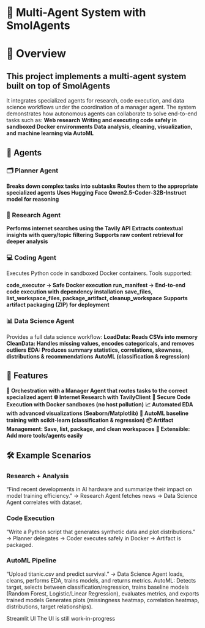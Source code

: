 # 🧠  Multi-Agent System with SmolAgents
# 📌  Overview

## This project implements a multi-agent system built on top of SmolAgents

It integrates specialized agents for research, code execution, and data science workflows under the coordination of a manager agent.
The system demonstrates how autonomous agents can collaborate to solve end-to-end tasks such as:
**Web research**
**Writing and executing code safely in sandboxed Docker environments**
**Data analysis, cleaning, visualization, and machine learning via AutoML**


## 🤖 Agents

### 🗂️ Planner Agent

**Breaks down complex tasks into subtasks**
**Routes them to the appropriate specialized agents**
**Uses Hugging Face Qwen2.5-Coder-32B-Instruct model for reasoning**


### 🔎 Research Agent

**Performs internet searches using the Tavily API**
**Extracts contextual insights with query/topic filtering**
**Supports raw content retrieval for deeper analysis**


### 💻 Coding Agent

Executes Python code in sandboxed Docker containers.
Tools supported:

**code_executor → Safe Docker execution**
**run_manifest → End-to-end code execution with dependency installation**
**save_files, list_workspace_files, package_artifact, cleanup_workspace**
**Supports artifact packaging (ZIP) for deployment**


### 📊 Data Science Agent

Provides a full data science workflow:
**LoadData: Reads CSVs into memory**
**CleanData: Handles missing values, encodes categoricals, and removes outliers**
**EDA: Produces summary statistics, correlations, skewness, distributions & recommendations**
**AutoML (classification & regression)**

## 🔧 Features

**🔄 Orchestration with a Manager Agent that routes tasks to the correct specialized agent**
**🌐 Internet Research with TavilyClient**
**🐳 Secure Code Execution with Docker sandboxes (no host pollution)**
**📈 Automated EDA with advanced visualizations (Seaborn/Matplotlib)**
**🤖 AutoML baseline training with scikit-learn (classification & regression)**
**📦 Artifact Management: Save, list, package, and clean workspaces**
**🔌 Extensible: Add more tools/agents easily**



## 🛠️ Example Scenarios

### Research + Analysis

“Find recent developments in AI hardware and summarize their impact on model training efficiency.”
→ Research Agent fetches news → Data Science Agent correlates with dataset.

### Code Execution

“Write a Python script that generates synthetic data and plot distributions.”
→ Planner delegates → Coder executes safely in Docker → Artifact is packaged.

### AutoML Pipeline

“Upload titanic.csv and predict survival.”
→ Data Science Agent loads, cleans, performs EDA, trains models, and returns metrics.
AutoML: Detects target, selects between classification/regression, trains baseline models (Random Forest, Logistic/Linear Regression), evaluates metrics, and exports trained models
Generates plots (missingness heatmap, correlation heatmap, distributions, target relationships).


Streamlit UI
The UI is still work-in-progress
